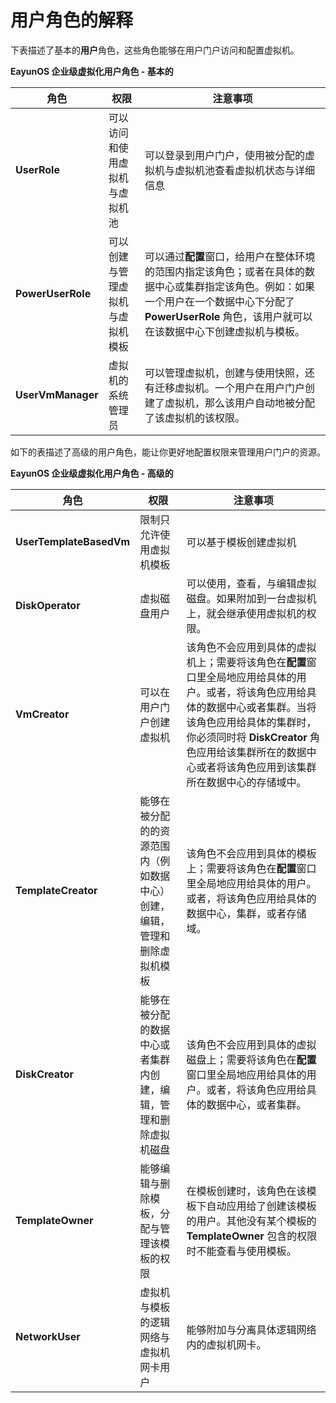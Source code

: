 # 用户角色的解释

下表描述了基本的**用户**角色，这些角色能够在用户门户访问和配置虚拟机。

**EayunOS 企业级虚拟化用户角色 - 基本的**

|角色|权限|注意事项|
|----|----|--------|
|**UserRole**|可以访问和使用虚拟机与虚拟机池|可以登录到用户门户，使用被分配的虚拟机与虚拟机池查看虚拟机状态与详细信息|
|**PowerUserRole**|可以创建与管理虚拟机与虚拟机模板|可以通过**配置**窗口，给用户在整体环境的范围内指定该角色；或者在具体的数据中心或集群指定该角色。例如：如果一个用户在一个数据中心下分配了 **PowerUserRole** 角色，该用户就可以在该数据中心下创建虚拟机与模板。|
|**UserVmManager**|虚拟机的系统管理员|可以管理虚拟机，创建与使用快照，还有迁移虚拟机。一个用户在用户门户创建了虚拟机，那么该用户自动地被分配了该虚拟机的该权限。|

如下的表描述了高级的用户角色，能让你更好地配置权限来管理用户门户的资源。

**EayunOS 企业级虚拟化用户角色 - 高级的**

|角色|权限|注意事项|
|----|----|--------|
|**UserTemplateBasedVm**|限制只允许使用虚拟机模板|可以基于模板创建虚拟机|
|**DiskOperator**|虚拟磁盘用户|可以使用，查看，与编辑虚拟磁盘。如果附加到一台虚拟机上，就会继承使用虚拟机的权限。|
|**VmCreator**|可以在用户门户创建虚拟机|该角色不会应用到具体的虚拟机上；需要将该角色在**配置**窗口里全局地应用给具体的用户。或者，将该角色应用给具体的数据中心或者集群。当将该角色应用给具体的集群时，你必须同时将 **DiskCreator** 角色应用给该集群所在的数据中心或者将该角色应用到该集群所在数据中心的存储域中。|
|**TemplateCreator**|能够在被分配的的资源范围内（例如数据中心）创建，编辑，管理和删除虚拟机模板|该角色不会应用到具体的模板上；需要将该角色在**配置**窗口里全局地应用给具体的用户。或者，将该角色应用给具体的数据中心，集群，或者存储域。|
|**DiskCreator**|能够在被分配的数据中心或者集群内创建，编辑，管理和删除虚拟机磁盘|该角色不会应用到具体的虚拟磁盘上；需要将该角色在**配置**窗口里全局地应用给具体的用户。或者，将该角色应用给具体的数据中心，或者集群。|
|**TemplateOwner**|能够编辑与删除模板，分配与管理该模板的权限|在模板创建时，该角色在该模板下自动应用给了创建该模板的用户。其他没有某个模板的 **TemplateOwner** 包含的权限时不能查看与使用模板。|
|**NetworkUser**|虚拟机与模板的逻辑网络与虚拟机网卡用户|能够附加与分离具体逻辑网络内的虚拟机网卡。|
